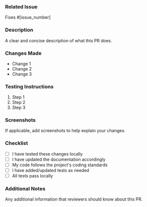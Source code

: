 ### Related Issue
Fixes #[issue_number]

### Description
A clear and concise description of what this PR does.

### Changes Made
- Change 1
- Change 2
- Change 3

### Testing Instructions
1. Step 1
2. Step 2
3. Step 3

### Screenshots
If applicable, add screenshots to help explain your changes.

### Checklist
- [ ] I have tested these changes locally
- [ ] I have updated the documentation accordingly
- [ ] My code follows the project's coding standards
- [ ] I have added/updated tests as needed
- [ ] All tests pass locally

### Additional Notes
Any additional information that reviewers should know about this PR.
